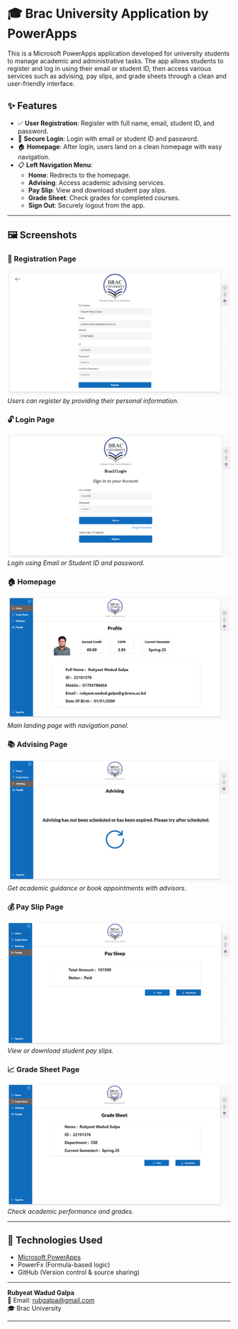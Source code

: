 # 🎓 Brac University Application by PowerApps

This is a Microsoft PowerApps application developed for university students to manage academic and administrative tasks. The app allows students to register and log in using their email or student ID, then access various services such as advising, pay slips, and grade sheets through a clean and user-friendly interface.

## ✨ Features

- ✅ **User Registration**: Register with full name, email, student ID, and password.
- 🔐 **Secure Login**: Login with email or student ID and password.
- 🏠 **Homepage**: After login, users land on a clean homepage with easy navigation.
- 📋 **Left Navigation Menu**:
  - **Home**: Redirects to the homepage.
  - **Advising**: Access academic advising services.
  - **Pay Slip**: View and download student pay slips.
  - **Grade Sheet**: Check grades for completed courses.
  - **Sign Out**: Securely logout from the app.

---

## 🖼️ Screenshots


### 🔑 Registration Page
![Registration Page](1.png)
*Users can register by providing their personal information.*

### 🔓 Login Page
![Login Page](2.png)
*Login using Email or Student ID and password.*

### 🏠 Homepage
![Homepage](3.png)
*Main landing page with navigation panel.*

### 📚 Advising Page
![Advising](6.png)
*Get academic guidance or book appointments with advisors.*

### 💰 Pay Slip Page
![Pay Slip](5.png)
*View or download student pay slips.*

### 📈 Grade Sheet Page
![Grade Sheet](4.png)
*Check academic performance and grades.*

---

## 🧠 Technologies Used

- [Microsoft PowerApps](https://powerapps.microsoft.com/)
- PowerFx (Formula-based logic)
- GitHub (Version control & source sharing)

---


**Rubyeat Wadud Galpa**  
📧 Email: rubgalpa@gmail.com  
🎓 Brac University

---



